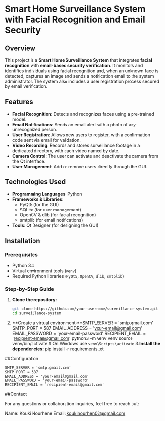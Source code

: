 # Smart Home Surveillance System with Facial Recognition and Email Security

## Overview

This project is a **Smart Home Surveillance System** that integrates **facial recognition** with **email-based security verification**. It monitors and identifies individuals using facial recognition and, when an unknown face is detected, captures an image and sends a notification email to the system administrator. The system also includes a user registration process secured by email verification.

## Features

- **Facial Recognition**: Detects and recognizes faces using a pre-trained model.
- **Email Notifications**: Sends an email alert with a photo of any unrecognized person.
- **User Registration**: Allows new users to register, with a confirmation code sent via email for validation.
- **Video Recording**: Records and stores surveillance footage in a dedicated directory, with each video named by date.
- **Camera Control**: The user can activate and deactivate the camera from the Qt interface.
- **User Management**: Add or remove users directly through the GUI.

## Technologies Used

- **Programming Languages**: Python
- **Frameworks & Libraries**:
  - PyQt5 (for the GUI)
  - SQLite (for user management)
  - OpenCV & dlib (for facial recognition)
  - smtplib (for email notifications)
- **Tools**: Qt Designer (for designing the GUI)
  
## Installation

### Prerequisites

- Python 3.x
- Virtual environment tools (`venv`)
- Required Python libraries (`PyQt5`, `OpenCV`, `dlib`, `smtplib`)

### Step-by-Step Guide

1. **Clone the repository:**
   ```bash
   git clone https://github.com/your-username/surveillance-system.git
   cd surveillance-system
2. **Create a virtual environment:**SMTP_SERVER = 'smtp.gmail.com'
    SMTP_PORT = 587
    EMAIL_ADDRESS = 'your-email@gmail.com'
    EMAIL_PASSWORD = 'your-email-password'
    RECIPIENT_EMAIL = 'recipient-email@gmail.com'
    python3 -m venv venv
    source venv/bin/activate   # On Windows use `venv\Scripts\activate`
3.**Install the dependencies:**
   pip install -r requirements.txt

##Configuration

    SMTP_SERVER = 'smtp.gmail.com'
    SMTP_PORT = 587
    EMAIL_ADDRESS = 'your-email@gmail.com'
    EMAIL_PASSWORD = 'your-email-password'
    RECIPIENT_EMAIL = 'recipient-email@gmail.com'
##Contact

For any questions or collaboration inquiries, feel free to reach out:

Name: Kouki Nourhene
Email: koukinourhen03@gmail.com

